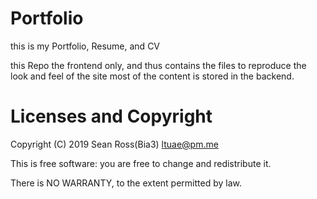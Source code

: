# Portfolio
this is my Portfolio, Resume, and CV

this Repo the frontend only, and thus contains the files to reproduce the look and feel of the site most of the content is stored in the backend.


# Licenses and Copyright
Copyright (C) 2019 Sean Ross(Bia3) [ltuae@pm.me](mailto:ltuae@pm.me?Subject=Porfolio%20Copyright%20Questions?)

This is free software: you are free to change and redistribute it.

There is NO WARRANTY, to the extent permitted by law.